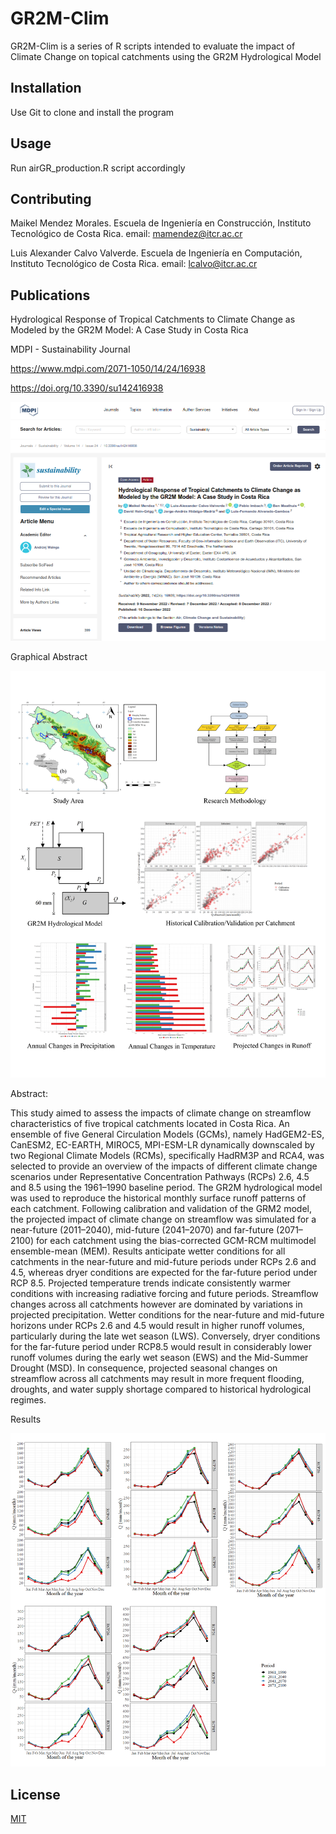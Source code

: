 # GR2M-Clim

GR2M-Clim is a series of R scripts intended to evaluate the impact of Climate Change on topical catchments using the GR2M Hydrological Model

## Installation

Use Git to clone and install the program

## Usage

Run airGR_production.R script accordingly

## Contributing

Maikel Mendez Morales. Escuela de Ingeniería en Construcción, Instituto Tecnológico de Costa Rica. email: mamendez@itcr.ac.cr

Luis Alexander Calvo Valverde. Escuela de Ingeniería en Computación, Instituto Tecnológico de Costa Rica. email: lcalvo@itcr.ac.cr

## Publications

Hydrological Response of Tropical Catchments to Climate Change as Modeled by the GR2M Model: A Case Study in Costa Rica 

MDPI - Sustainability Journal

https://www.mdpi.com/2071-1050/14/24/16938

https://doi.org/10.3390/su142416938

![alt test](/Graphical_Paper.png)

Graphical Abstract

![alt test](/Graphical_Abstract.png)

Abstract: 

This study aimed to assess the impacts of climate change on streamflow characteristics of five tropical catchments located in Costa Rica. An ensemble of five General Circulation Models (GCMs), namely HadGEM2-ES, CanESM2, EC-EARTH, MIROC5, MPI-ESM-LR dynamically downscaled by two Regional Climate Models (RCMs), specifically HadRM3P and RCA4, was selected to provide an overview of the impacts of different climate change scenarios under Representative Concentration Pathways (RCPs) 2.6, 4.5 and 8.5 using the 1961–1990 baseline period. The GR2M hydrological model was used to reproduce the historical monthly surface runoff patterns of each catchment. Following calibration and validation of the GRM2 model, the projected impact of climate change on streamflow was simulated for a near-future (2011–2040), mid-future (2041–2070) and far-future (2071–2100) for each catchment using the bias-corrected GCM-RCM multimodel ensemble-mean (MEM). Results anticipate wetter conditions for all catchments in the near-future and mid-future periods under RCPs 2.6 and 4.5, whereas dryer conditions are expected for the far-future period under RCP 8.5. Projected temperature trends indicate consistently warmer conditions with increasing radiative forcing and future periods. Streamflow changes across all catchments however are dominated by variations in projected precipitation. Wetter conditions for the near-future and mid-future horizons under RCPs 2.6 and 4.5 would result in higher runoff volumes, particularly during the late wet season (LWS). Conversely, dryer conditions for the far-future period under RCP8.5 would result in considerably lower runoff volumes during the early wet season (EWS) and the Mid-Summer Drought (MSD). In consequence, projected seasonal changes on streamflow across all catchments may result in more frequent flooding, droughts, and water supply shortage compared to historical hydrological regimes.

Results

![alt test](/FIGURE_12.png)

## License

[MIT](https://choosealicense.com/licenses/mit/)
